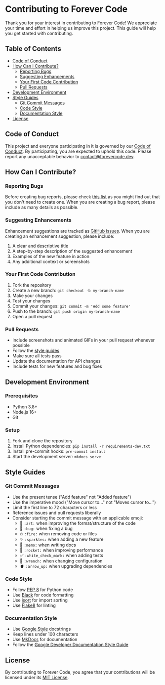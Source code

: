 # Contributing to Forever Code

Thank you for your interest in contributing to Forever Code! We appreciate your time and effort in helping us improve this project. This guide will help you get started with contributing.

## Table of Contents

- [Code of Conduct](#code-of-conduct)
- [How Can I Contribute?](#how-can-i-contribute)
  - [Reporting Bugs](#reporting-bugs)
  - [Suggesting Enhancements](#suggesting-enhancements)
  - [Your First Code Contribution](#your-first-code-contribution)
  - [Pull Requests](#pull-requests)
- [Development Environment](#development-environment)
- [Style Guides](#style-guides)
  - [Git Commit Messages](#git-commit-messages)
  - [Code Style](#code-style)
  - [Documentation Style](#documentation-style)
- [License](#license)

## Code of Conduct

This project and everyone participating in it is governed by our [Code of Conduct](CODE_OF_CONDUCT.md). By participating, you are expected to uphold this code. Please report any unacceptable behavior to [contact@forevercode.dev](mailto:contact@forevercode.dev).

## How Can I Contribute?

### Reporting Bugs

Before creating bug reports, please check [this list](#before-submitting-a-bug-report) as you might find out that you don't need to create one. When you are creating a bug report, please include as many details as possible.

### Suggesting Enhancements

Enhancement suggestions are tracked as [GitHub issues](https://github.com/ForeverCode/forevercode/issues). When you are creating an enhancement suggestion, please include:

1. A clear and descriptive title
2. A step-by-step description of the suggested enhancement
3. Examples of the new feature in action
4. Any additional context or screenshots

### Your First Code Contribution

1. Fork the repository
2. Create a new branch: `git checkout -b my-branch-name`
3. Make your changes
4. Test your changes
5. Commit your changes: `git commit -m 'Add some feature'`
6. Push to the branch: `git push origin my-branch-name`
7. Open a pull request

### Pull Requests

- Include screenshots and animated GIFs in your pull request whenever possible
- Follow the [style guides](#style-guides)
- Make sure all tests pass
- Update the documentation for API changes
- Include tests for new features and bug fixes

## Development Environment

### Prerequisites

- Python 3.8+
- Node.js 16+
- Git

### Setup

1. Fork and clone the repository
2. Install Python dependencies: `pip install -r requirements-dev.txt`
3. Install pre-commit hooks: `pre-commit install`
4. Start the development server: `mkdocs serve`

## Style Guides

### Git Commit Messages

- Use the present tense ("Add feature" not "Added feature")
- Use the imperative mood ("Move cursor to..." not "Moves cursor to...")
- Limit the first line to 72 characters or less
- Reference issues and pull requests liberally
- Consider starting the commit message with an applicable emoji:
  - 🎨 `:art:` when improving the format/structure of the code
  - 🐛 `:bug:` when fixing a bug
  - 🔥 `:fire:` when removing code or files
  - ✨ `:sparkles:` when adding a new feature
  - 📝 `:memo:` when writing docs
  - 🚀 `:rocket:` when improving performance
  - ✅ `:white_check_mark:` when adding tests
  - 🔧 `:wrench:` when changing configuration
  - ⬆️ `:arrow_up:` when upgrading dependencies

### Code Style

- Follow [PEP 8](https://www.python.org/dev/peps/pep-0008/) for Python code
- Use [Black](https://github.com/psf/black) for code formatting
- Use [isort](https://github.com/timothycrosley/isort) for import sorting
- Use [Flake8](https://flake8.pycqa.org/) for linting

### Documentation Style

- Use [Google Style](https://sphinxcontrib-napoleon.readthedocs.io/en/latest/example_google.html) docstrings
- Keep lines under 100 characters
- Use [MkDocs](https://www.mkdocs.org/) for documentation
- Follow the [Google Developer Documentation Style Guide](https://developers.google.com/style)

## License

By contributing to Forever Code, you agree that your contributions will be licensed under its [MIT License](LICENSE).
